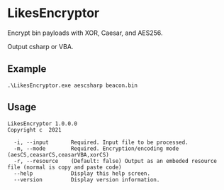 # LikesEncryptor

Encrypt bin payloads with XOR, Caesar, and AES256.

Output csharp or VBA.

## Example

```
.\LikesEncryptor.exe aescsharp beacon.bin
```

## Usage

```
LikesEncryptor 1.0.0.0
Copyright c  2021

  -i, --input       Required. Input file to be processed.
  -m, --mode        Required. Encryption/encoding mode (aesCS,ceasarCS,ceasarVBA,xorCS)
  -r, --resource    (Default: false) Output as an embeded resource file (normal is copy and paste code)
  --help            Display this help screen.
  --version         Display version information.
```
